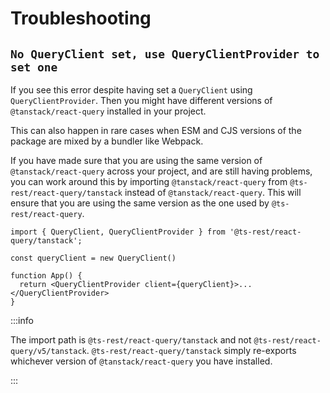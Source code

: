 # Troubleshooting

## `No QueryClient set, use QueryClientProvider to set one`

If you see this error despite having set a `QueryClient` using `QueryClientProvider`. Then you might have different versions of `@tanstack/react-query` installed in your project.

This can also happen in rare cases when ESM and CJS versions of the package are mixed by a bundler like Webpack.

If you have made sure that you are using the same version of `@tanstack/react-query` across your project, and are still having problems, you can work around this
by importing `@tanstack/react-query` from `@ts-rest/react-query/tanstack` instead of `@tanstack/react-query`. This will ensure that you are using the same version as the one used
by `@ts-rest/react-query`.

```tsx
import { QueryClient, QueryClientProvider } from '@ts-rest/react-query/tanstack';

const queryClient = new QueryClient()

function App() {
  return <QueryClientProvider client={queryClient}>...</QueryClientProvider>
}
```

:::info

The import path is `@ts-rest/react-query/tanstack` and not `@ts-rest/react-query/v5/tanstack`. `@ts-rest/react-query/tanstack` simply re-exports whichever version of `@tanstack/react-query` you have installed.

:::
